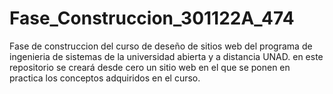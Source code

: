 # Fase_Construccion_301122A_474
Fase de construccion del curso de deseño de sitios web del programa de ingenieria de sistemas de la universidad abierta y a distancia UNAD.
 en este repositorio se creará desde cero un sitio web  en el que se ponen en practica los conceptos adquiridos en el curso.
